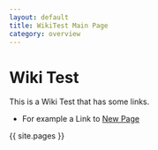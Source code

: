 ```yaml
---
layout: default
title: WikiTest Main Page
category: overview
---
```


# Wiki Test

This is a Wiki Test that has some links.  
* For example a Link to [New Page](hardware/newpage)

{{ site.pages }}

